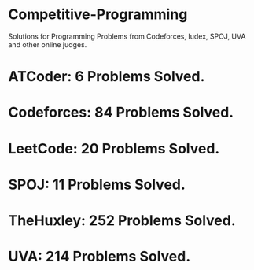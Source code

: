 # Competitive-Programming
Solutions for Programming Problems from Codeforces, Iudex, SPOJ, UVA and other online judges.

# ATCoder: 6 Problems Solved.
# Codeforces: 84 Problems Solved.
# LeetCode: 20 Problems Solved.
# SPOJ: 11 Problems Solved.
# TheHuxley: 252 Problems Solved.
# UVA: 214 Problems Solved.

